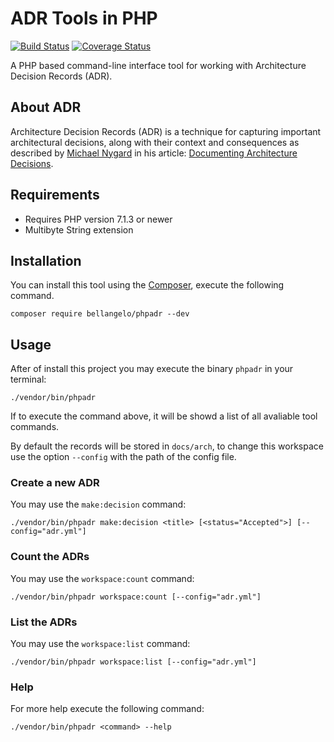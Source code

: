 # ADR Tools in PHP

[![Build Status](https://travis-ci.com/globtec/phpadr.svg?branch=master)](https://travis-ci.com/globtec/phpadr)
[![Coverage Status](https://coveralls.io/repos/github/globtec/phpadr/badge.svg?branch=master)](https://coveralls.io/github/globtec/phpadr?branch=master)

A PHP based command-line interface tool for working with Architecture Decision Records (ADR).

## About ADR

Architecture Decision Records (ADR) is a technique for capturing important architectural decisions, along with their context and consequences as described by [Michael Nygard](https://twitter.com/mtnygard) in his article: [Documenting Architecture Decisions](http://thinkrelevance.com/blog/2011/11/15/documenting-architecture-decisions).

## Requirements

* Requires PHP version 7.1.3 or newer
* Multibyte String extension

##  Installation

You can install this tool using the [Composer](https://getcomposer.org/), execute the following command.

```
composer require bellangelo/phpadr --dev
```

## Usage

After of install this project you may execute the binary `phpadr` in your terminal:

```
./vendor/bin/phpadr
```

If to execute the command above, it will be showd a list of all avaliable tool commands.

By default the records will be stored in `docs/arch`, to change this workspace use the option `--config` with the path of the config file.

### Create a new ADR

You may use the `make:decision` command:

```
./vendor/bin/phpadr make:decision <title> [<status="Accepted">] [--config="adr.yml"]
```

### Count the ADRs

You may use the `workspace:count` command:

```
./vendor/bin/phpadr workspace:count [--config="adr.yml"]
```

### List the ADRs

You may use the `workspace:list` command:

```
./vendor/bin/phpadr workspace:list [--config="adr.yml"]
```

### Help

For more help execute the following command:

```
./vendor/bin/phpadr <command> --help
```